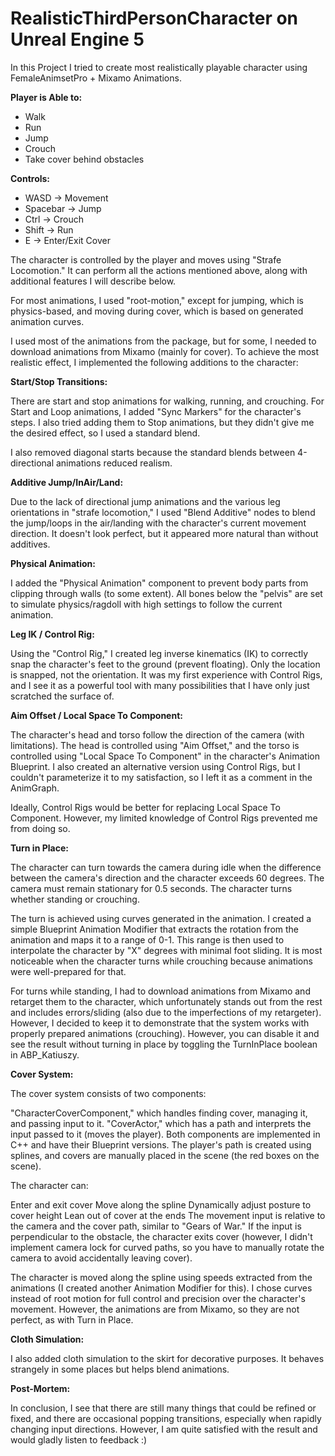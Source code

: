# RealisticThirdPersonCharacter on Unreal Engine 5

In this Project I tried to create most realistically playable character
using FemaleAnimsetPro + Mixamo Animations.

**Player is Able to:**

- Walk
- Run
- Jump
- Crouch
- Take cover behind obstacles

**Controls:**

- WASD -> Movement
- Spacebar -> Jump
- Ctrl -> Crouch
- Shift -> Run
- E -> Enter/Exit Cover

The character is controlled by the player and moves using "Strafe Locomotion." It can perform all the actions mentioned above, along with additional features I will describe below.

For most animations, I used "root-motion," except for jumping, which is physics-based, and moving during cover, which is based on generated animation curves.

I used most of the animations from the package, but for some, I needed to download animations from Mixamo (mainly for cover). To achieve the most realistic effect, I implemented the following additions to the character:

**Start/Stop Transitions:**

There are start and stop animations for walking, running, and crouching. For Start and Loop animations, I added "Sync Markers" for the character's steps. I also tried adding them to Stop animations, but they didn't give me the desired effect, so I used a standard blend.

I also removed diagonal starts because the standard blends between 4-directional animations reduced realism.

**Additive Jump/InAir/Land:**

Due to the lack of directional jump animations and the various leg orientations in "strafe locomotion," I used "Blend Additive" nodes to blend the jump/loops in the air/landing with the character's current movement direction. It doesn't look perfect, but it appeared more natural than without additives.

**Physical Animation:**

I added the "Physical Animation" component to prevent body parts from clipping through walls (to some extent). All bones below the "pelvis" are set to simulate physics/ragdoll with high settings to follow the current animation.

**Leg IK / Control Rig:**

Using the "Control Rig," I created leg inverse kinematics (IK) to correctly snap the character's feet to the ground (prevent floating). Only the location is snapped, not the orientation. It was my first experience with Control Rigs, and I see it as a powerful tool with many possibilities that I have only just scratched the surface of.

**Aim Offset / Local Space To Component:**

The character's head and torso follow the direction of the camera (with limitations). The head is controlled using "Aim Offset," and the torso is controlled using "Local Space To Component" in the character's Animation Blueprint. I also created an alternative version using Control Rigs, but I couldn't parameterize it to my satisfaction, so I left it as a comment in the AnimGraph.

Ideally, Control Rigs would be better for replacing Local Space To Component. However, my limited knowledge of Control Rigs prevented me from doing so.

**Turn in Place:**

The character can turn towards the camera during idle when the difference between the camera's direction and the character exceeds 60 degrees. The camera must remain stationary for 0.5 seconds. The character turns whether standing or crouching.

The turn is achieved using curves generated in the animation. I created a simple Blueprint Animation Modifier that extracts the rotation from the animation and maps it to a range of 0-1. This range is then used to interpolate the character by "X" degrees with minimal foot sliding. It is most noticeable when the character turns while crouching because animations were well-prepared for that.

For turns while standing, I had to download animations from Mixamo and retarget them to the character, which unfortunately stands out from the rest and includes errors/sliding (also due to the imperfections of my retargeter). However, I decided to keep it to demonstrate that the system works with properly prepared animations (crouching). However, you can disable it and see the result without turning in place by toggling the TurnInPlace boolean in ABP_Katiuszy.

**Cover System:**

The cover system consists of two components:

"CharacterCoverComponent," which handles finding cover, managing it, and passing input to it.
"CoverActor," which has a path and interprets the input passed to it (moves the player).
Both components are implemented in C++ and have their Blueprint versions. The player's path is created using splines, and covers are manually placed in the scene (the red boxes on the scene).

The character can:

Enter and exit cover
Move along the spline
Dynamically adjust posture to cover height
Lean out of cover at the ends
The movement input is relative to the camera and the cover path, similar to "Gears of War." If the input is perpendicular to the obstacle, the character exits cover (however, I didn't implement camera lock for curved paths, so you have to manually rotate the camera to avoid accidentally leaving cover).

The character is moved along the spline using speeds extracted from the animations (I created another Animation Modifier for this). I chose curves instead of root motion for full control and precision over the character's movement. However, the animations are from Mixamo, so they are not perfect, as with Turn in Place.

**Cloth Simulation:**

I also added cloth simulation to the skirt for decorative purposes. It behaves strangely in some places but helps blend animations.

**Post-Mortem:**

In conclusion, I see that there are still many things that could be refined or fixed, and there are occasional popping transitions, especially when rapidly changing input directions. However, I am quite satisfied with the result and would gladly listen to feedback :)
